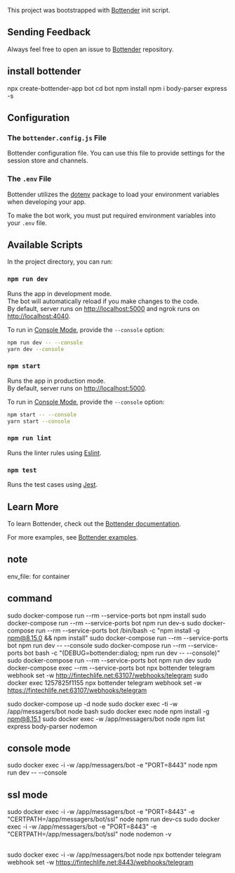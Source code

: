 This project was bootstrapped with
[Bottender](https://github.com/Yoctol/bottender) init script.

## Sending Feedback

Always feel free to open an issue to
[Bottender](https://github.com/Yoctol/bottender/issues) repository.

## install bottender

npx create-bottender-app bot
cd bot
npm install
npm i body-parser express -s

## Configuration

### The `bottender.config.js` File

Bottender configuration file. You can use this file to provide settings for the session store and channels.

### The `.env` File

Bottender utilizes the [dotenv](https://www.npmjs.com/package/dotenv) package to load your environment variables when developing your app.

To make the bot work, you must put required environment variables into your `.env` file.

## Available Scripts

In the project directory, you can run:

### `npm run dev`

Runs the app in development mode.<br>
The bot will automatically reload if you make changes to the code.<br>
By default, server runs on [http://localhost:5000](http://localhost:5000) and ngrok runs on [http://localhost:4040](http://localhost:4040).

To run in [Console Mode](https://bottender.js.org/docs/en/the-basics-console-mode), provide the `--console` option:

```sh
npm run dev -- --console
yarn dev --console
```

### `npm start`

Runs the app in production mode.<br>
By default, server runs on [http://localhost:5000](http://localhost:5000).

To run in [Console Mode](https://bottender.js.org/docs/en/the-basics-console-mode), provide the `--console` option:

```sh
npm start -- --console
yarn start --console
```

### `npm run lint`

Runs the linter rules using [Eslint](https://eslint.org/).

### `npm test`

Runs the test cases using [Jest](https://jestjs.io/).

## Learn More

To learn Bottender, check out the [Bottender documentation](https://bottender.js.org/docs/en/getting-started).

For more examples, see [Bottender examples](https://github.com/Yoctol/bottender/tree/master/examples).

## note
env_file: for container

## command
sudo docker-compose  run --rm --service-ports bot npm install
sudo docker-compose  run --rm --service-ports bot npm run dev-s
sudo docker-compose  run --rm --service-ports bot /bin/bash -c "npm install -g npm@8.15.0 && npm install"
sudo docker-compose  run --rm --service-ports bot npm run dev -- --console
sudo docker-compose  run --rm --service-ports bot bash -c "(DEBUG=bottender:dialog; npm run dev -- --console)"
sudo docker-compose  run --rm --service-ports bot npm run dev
sudo docker-compose  exec --rm --service-ports bot npx bottender telegram webhook set -w http://fintechlife.net:63107/webhooks/telegram
sudo docker exec 1257825f1155 npx bottender telegram webhook set -w https://fintechlife.net:63107/webhooks/telegram

sudo docker-compose up -d node
sudo docker exec -ti -w /app/messagers/bot node bash
sudo docker exec node npm install -g npm@8.15.1
sudo docker exec -w /app/messagers/bot node npm list express body-parser nodemon

## console mode
sudo docker exec -i -w /app/messagers/bot -e "PORT=8443" node npm run dev -- --console

## ssl mode
sudo docker exec -i -w /app/messagers/bot -e "PORT=8443" -e "CERTPATH=/app/messagers/bot/ssl" node npm run dev-cs
sudo docker exec -i -w /app/messagers/bot -e "PORT=8443" -e "CERTPATH=/app/messagers/bot/ssl" node nodemon -v

##
sudo docker exec -i -w /app/messagers/bot node npx bottender telegram webhook set -w https://fintechlife.net:8443/webhooks/telegram
